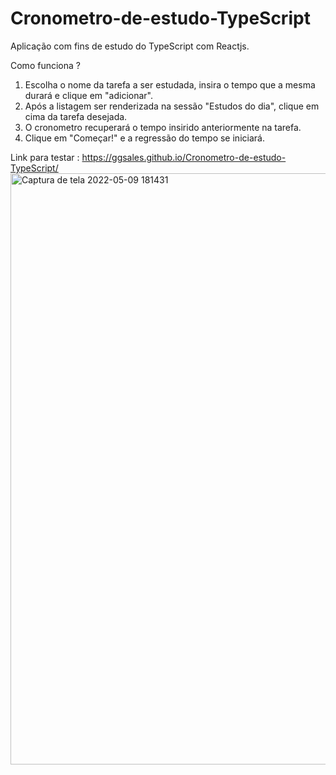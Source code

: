 # Cronometro-de-estudo-TypeScript
Aplicação com fins de estudo do  TypeScript com Reactjs.  

Como funciona ?

1) Escolha o nome da tarefa a ser estudada, insira o tempo que a mesma durará e clique em "adicionar".
2) Após a listagem ser renderizada na sessão "Estudos do dia", clique em cima da tarefa desejada.
3) O cronometro recuperará o tempo insirido anteriormente na tarefa.
4) Clique em "Começar!" e a regressão do tempo se iniciará.


Link para testar : https://ggsales.github.io/Cronometro-de-estudo-TypeScript/<img width="946" alt="Captura de tela 2022-05-09 181431" src="https://user-images.githubusercontent.com/67559431/167499791-fb160a5a-8f05-48d5-a771-b3c867f7eaf8.png">
